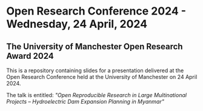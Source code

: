 # Open Research Conference 2024 - Wednesday, 24 April, 2024
## The University of Manchester Open Research Award 2024

This is a repository containing slides for a presentation delivered at the
Open Research Conference held at the University of Manchester on 24 April 2024.

The talk is entitled:
*"Open Reproducible Research in Large Multinational Projects – Hydroelectric Dam Expansion Planning in Myanmar"*
